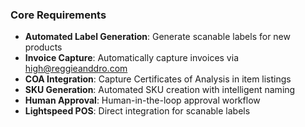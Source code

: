 ### Core Requirements

- **Automated Label Generation**: Generate scanable labels for new products
- **Invoice Capture**: Automatically capture invoices via <high@reggieanddro.com>
- **COA Integration**: Capture Certificates of Analysis in item listings
- **SKU Generation**: Automated SKU creation with intelligent naming
- **Human Approval**: Human-in-the-loop approval workflow
- **Lightspeed POS**: Direct integration for scanable labels

